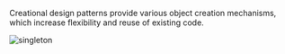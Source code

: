 Creational design patterns provide various object creation mechanisms, which increase flexibility and reuse of existing code.

![singleton](https://github.com/user-attachments/assets/28f2bda0-993a-49ca-9ff0-c5a0439b712e)
